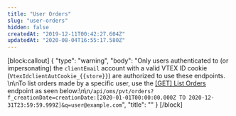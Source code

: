 ```yaml
---
title: "User Orders"
slug: "user-orders"
hidden: false
createdAt: "2019-12-11T00:42:27.604Z"
updatedAt: "2020-08-04T16:55:17.580Z"
---
```

[block:callout]
{
  "type": "warning",
  "body": "Only users authenticated to (or impersonating) the `clientEmail` account with a valid VTEX ID cookie (`VtexIdclientAutCookie_{{store}}`) are authorized to use these endpoints. \n\nTo list orders made by a specific user, use the [[GET] List Orders](https://developers.vtex.com/reference/orders#listorders) endpoint as seen below:\n\n`/api/oms/pvt/orders?f_creationDate=creationDate:[2020-01-01T00:00:00.000Z TO 2020-12-31T23:59:59.999Z]&q=user@example.com`",
  "title": ""
}
[/block]
